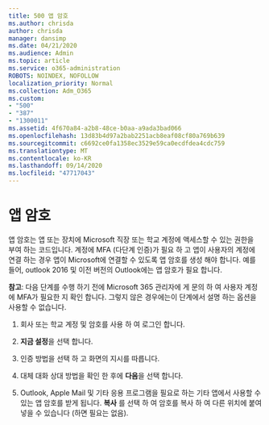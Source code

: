 ```yaml
---
title: 500 앱 암호
ms.author: chrisda
author: chrisda
manager: dansimp
ms.date: 04/21/2020
ms.audience: Admin
ms.topic: article
ms.service: o365-administration
ROBOTS: NOINDEX, NOFOLLOW
localization_priority: Normal
ms.collection: Adm_O365
ms.custom:
- "500"
- "387"
- "1300011"
ms.assetid: 4f670a84-a2b8-48ce-b0aa-a9ada3bad066
ms.openlocfilehash: 13d83b4d97a2bab2251acb8eaf08cf80a769b639
ms.sourcegitcommit: c6692ce0fa1358ec3529e59ca0ecdfdea4cdc759
ms.translationtype: MT
ms.contentlocale: ko-KR
ms.lasthandoff: 09/14/2020
ms.locfileid: "47717043"
---
```

# <a name="app-passwords"></a>앱 암호

앱 암호는 앱 또는 장치에 Microsoft 직장 또는 학교 계정에 액세스할 수 있는 권한을 부여 하는 코드입니다. 계정에 MFA (다단계 인증)가 필요 하 고 앱이 사용자의 계정에 연결 하는 경우 앱이 Microsoft에 연결할 수 있도록 앱 암호를 생성 해야 합니다. 예를 들어, outlook 2016 및 이전 버전의 Outlook에는 앱 암호가 필요 합니다.

 **참고**: 다음 단계를 수행 하기 전에 Microsoft 365 관리자에 게 문의 하 여 사용자 계정에 MFA가 필요한 지 확인 합니다. 그렇지 않은 경우에는이 단계에서 설명 하는 옵션을 사용할 수 없습니다.

1. 회사 또는 학교 계정 및 암호를 사용 하 여 로그인 합니다.

2. **지금 설정**을 선택 합니다.

3. 인증 방법을 선택 하 고 화면의 지시를 따릅니다.

4. 대체 대화 상대 방법을 확인 한 후에 **다음**을 선택 합니다.

5. Outlook, Apple Mail 및 기타 응용 프로그램을 필요로 하는 기타 앱에서 사용할 수 있는 앱 암호를 받게 됩니다. **복사** 를 선택 하 여 암호를 복사 하 여 다른 위치에 붙여 넣을 수 있습니다 (하면 필요는 없음).
